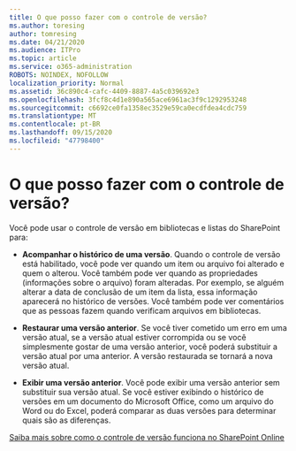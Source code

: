 ```yaml
---
title: O que posso fazer com o controle de versão?
ms.author: toresing
author: tomresing
ms.date: 04/21/2020
ms.audience: ITPro
ms.topic: article
ms.service: o365-administration
ROBOTS: NOINDEX, NOFOLLOW
localization_priority: Normal
ms.assetid: 36c890c4-cafc-4409-8887-4a5c039692e3
ms.openlocfilehash: 3fcf8c4d1e890a565ace6961ac3f9c1292953248
ms.sourcegitcommit: c6692ce0fa1358ec3529e59ca0ecdfdea4cdc759
ms.translationtype: MT
ms.contentlocale: pt-BR
ms.lasthandoff: 09/15/2020
ms.locfileid: "47798400"
---
```

# <a name="what-can-i-do-with-versioning"></a>O que posso fazer com o controle de versão?

Você pode usar o controle de versão em bibliotecas e listas do SharePoint para:
  
- **Acompanhar o histórico de uma versão**. Quando o controle de versão está habilitado, você pode ver quando um item ou arquivo foi alterado e quem o alterou. Você também pode ver quando as propriedades (informações sobre o arquivo) foram alteradas. Por exemplo, se alguém alterar a data de conclusão de um item da lista, essa informação aparecerá no histórico de versões. Você também pode ver comentários que as pessoas fazem quando verificam arquivos em bibliotecas. 
    
- **Restaurar uma versão anterior**. Se você tiver cometido um erro em uma versão atual, se a versão atual estiver corrompida ou se você simplesmente gostar de uma versão anterior, você poderá substituir a versão atual por uma anterior. A versão restaurada se tornará a nova versão atual. 
    
- **Exibir uma versão anterior**. Você pode exibir uma versão anterior sem substituir sua versão atual. Se você estiver exibindo o histórico de versões em um documento do Microsoft Office, como um arquivo do Word ou do Excel, poderá comparar as duas versões para determinar quais são as diferenças. 
    
[Saiba mais sobre como o controle de versão funciona no SharePoint Online](https://go.microsoft.com/fwlink/?linkid=875710)
  

